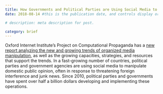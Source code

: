 ```yaml
---
title: How Governments and Political Parties are Using Social Media to Shape Public Opinion
date: 2018-08-14 #this is the publication date, and controls display order.

# description: meta description for post.

category: brief
---
```


Oxford Internet Institute’s Project on Computational Propaganda has a [new report analyzing the new and growing trends of organized media manipulation][link], as well as the growing capacities, strategies, and resources that support the trends. In a fast-growing number of countries, political parties and government agencies are using social media to manipulate domestic public opinion, often in response to threatening foreign interference and junk news. Since 2010, political parties and governments have spent over half a billion dollars developing and implementing these operations.

[link]: http://comprop.oii.ox.ac.uk/wp-content/uploads/sites/93/2018/07/ct2018.pdf